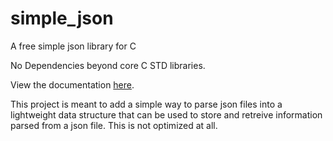 # simple_json
A free simple json library for C

No Dependencies beyond core C STD libraries.

View the documentation [here](https://engineeroflies.github.io/simple_json/).

This project is meant to add a simple way to parse json files into a lightweight data structure that can be used to store and retreive information parsed from a json file.  This is not optimized at all.

